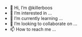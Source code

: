- 👋 Hi, I’m @killerboos
- 👀 I’m interested in ...
- 🌱 I’m currently learning ...
- 💞️ I’m looking to collaborate on ...
- 📫 How to reach me ...

<!---
killerboos/killerboos is a ✨ special ✨ repository because its `README.md` (this file) appears on your GitHub profile.
You can click the Preview link to take a look at your changes.
--->
